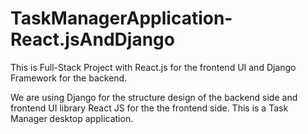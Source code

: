 # TaskManagerApplication-React.jsAndDjango

This is Full-Stack Project with React.js for the frontend UI and Django Framework for the backend. 

We are using Django for the structure design of the backend side and  frontend UI library React JS for the the frontend side. 
This is a Task Manager desktop application.